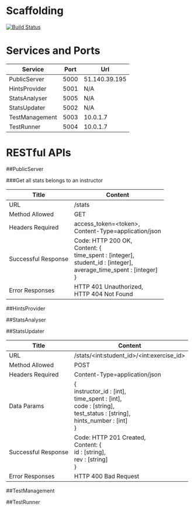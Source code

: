 # Scaffolding

[![Build Status](https://travis-ci.com/Yuan-W/scaffolding.svg?token=wCDdC3iNXfe4K35sqGoj&branch=master)](https://travis-ci.com/Yuan-W/scaffolding)

# Services and Ports
| Service | Port | Url
--- | --- | ---
PublicServer | 5000 | 51.140.39.195
HintsProvider | 5001 | N/A
StatsAnalyser | 5005 | N/A
StatsUpdater | 5002 | N/A
TestManagement | 5003 | 10.0.1.7
TestRunner | 5004 | 10.0.1.7




# RESTful APIs
##PublicServer

###Get all stats belongs to an instructor

| Title | Content |
--- | ---
URL | /stats
Method Allowed | GET
Headers Required | access_token=\<token>,<br> Content-Type=application/json
Successful Response | Code: HTTP 200 OK, <br>Content: {<br>time\_spent : [integer], <br>student\_id : [integer], <br>average\_time\_spent : [integer] <br>}
Error Responses | HTTP 401 Unauthorized, <br> HTTP 404 Not Found

##HintsProvider

##StatsAnalyser

##StatsUpdater

| Title | Content |
--- | ---
URL | /stats/\<int:student_id\>/\<int:exercise_id\>
Method Allowed | POST
Headers Required | Content-Type=application/json
Data Params |{<br>instructor\_id : [int], <br>time\_spent : [int], <br>code : [string], <br>test\_status : [string], <br>hints\_number : [int]<br>}
Successful Response | Code: HTTP 201 Created, <br>Content: {<br>id : [string], <br>rev : [string]<br>}
Error Responses | HTTP 400 Bad Request

##TestManagement

##TestRunner

